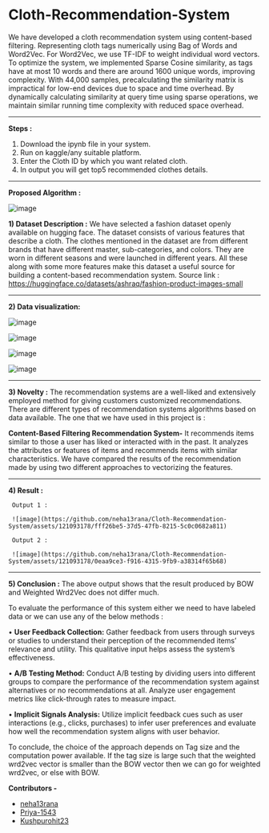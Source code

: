 # Cloth-Recommendation-System

We have developed a cloth recommendation system using content-based filtering. Representing cloth tags numerically using Bag of Words and Word2Vec. For Word2Vec, we use TF-IDF to weight individual word vectors. To optimize the system, we implemented Sparse Cosine similarity, as tags have at most 10 words and there are around 1600 unique words, improving complexity. With 44,000 samples, precalculating the similarity matrix is impractical for low-end devices due to space and time overhead. By dynamically calculating similarity at query time using sparse operations, we maintain similar running time complexity with reduced space overhead.

<hr>

**Steps :**
1) Download the ipynb file in your system.
2) Run on kaggle/any suitable platform.
3) Enter the Cloth ID by which you want related cloth.
4) In output you will get top5 recommended clothes details.

<hr>

**Proposed Algorithm :**

![image](https://github.com/neha13rana/Cloth-Recommendation-System/assets/121093178/4234e9f3-b579-4910-897c-6d835603f7e0)

**1) Dataset Description :**
We have selected a fashion dataset openly available on hugging face. The
dataset consists of various features that describe a cloth. The clothes mentioned in
the dataset are from different brands that have different master, sub-categories, and
colors. They are worn in different seasons and were launched in different years. All
these along with some more features make this dataset a useful source for building
a content-based recommendation system.
Source link : https://huggingface.co/datasets/ashraq/fashion-product-images-small

--- 

**2) Data visualization:**

![image](https://github.com/neha13rana/Cloth-Recommendation-System/assets/121093178/e417b827-bd11-494c-aacc-0dfa7e902386)

![image](https://github.com/neha13rana/Cloth-Recommendation-System/assets/121093178/cb88895f-f4f9-4fbe-a0bb-8e69c1453fb3)

![image](https://github.com/neha13rana/Cloth-Recommendation-System/assets/121093178/0d3762f4-f368-431e-9bb4-26bd2af586b6)

![image](https://github.com/neha13rana/Cloth-Recommendation-System/assets/121093178/ad0a4a72-c369-4794-b2de-bb59fc5816ca)

---

**3) Novelty :**
The recommendation systems are a well-liked and extensively employed method for giving customers customized recommendations. There are different types of recommendation systems algorithms based on data available. The one that we have used in this project is :
 
**Content-Based Filtering Recommendation System-** 
It recommends items similar to those a user has liked or interacted with in the past. It analyzes the attributes or features of items and recommends items with similar characteristics. We have compared the results of the recommendation made by using two different approaches to vectorizing the features.

---

**4) Result :**
 ```
  Output 1 :
  
  ![image](https://github.com/neha13rana/Cloth-Recommendation-System/assets/121093178/fff26be5-37d5-47fb-8215-5c0c0682a811)

  Output 2 :
  
  ![image](https://github.com/neha13rana/Cloth-Recommendation-System/assets/121093178/0eaa9ce3-f916-4315-9fb9-a38314f65b68)
```
---

**5) Conclusion :**
The above output shows that the result produced by BOW and Weighted Wrd2Vec does not differ much.

To evaluate the performance of this system either we need to have labeled data or we can use any of the below methods :

• **User Feedback Collection:** Gather feedback from users through surveys or studies to understand their perception of the recommended items’ relevance and utility. This qualitative input helps assess the system’s effectiveness.

• **A/B Testing Method:**  Conduct A/B testing by dividing users into different groups to compare the performance of the recommendation system against alternatives or no recommendations at all. Analyze user engagement metrics like click-through rates to measure impact.

• **Implicit Signals Analysis:**  Utilize implicit feedback cues such as user interactions (e.g., clicks, purchases) to infer user preferences and evaluate how well the recommendation system aligns with user behavior.
 
To conclude, the choice of the approach depends on Tag size and the computation power available. If the tag size is large such that the weighted wrd2vec vector
is smaller than the BOW vector then we can go for weighted wrd2vec, or else with
BOW.


**Contributors -** 

 - [neha13rana](https://github.com/neha13rana)
 - [Priya-1543](https://github.com/Priya-1543)
 - [Kushpurohit23](https://github.com/Kushpurohit23)
